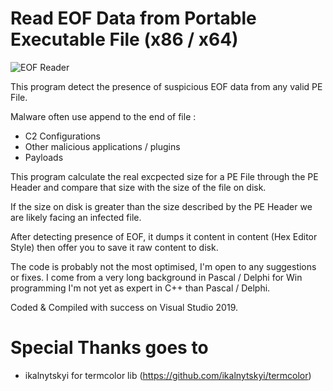 # Read EOF Data from Portable Executable File (x86 / x64)

![EOF Reader](https://i.ibb.co/5WJjfVD/Screenshot-2020-02-01-at-10-22-18.png "EOF Reader")

This program detect the presence of suspicious EOF data from any valid PE File.

Malware often use append to the end of file :

* C2 Configurations
* Other malicious applications / plugins
* Payloads

This program calculate the real excpected size for a PE File through the PE Header and compare that size with the size of the file on disk. 

If the size on disk is greater than the size described by the PE Header we are likely facing an infected file. 

After detecting presence of EOF, it dumps it content in content (Hex Editor Style) then offer you to save it raw content to disk.

The code is probably not the most optimised, I'm open to any suggestions or fixes. I come from a very long background in Pascal / Delphi for Win programming 
I'm not yet as expert in C++ than Pascal / Delphi. 

Coded & Compiled with success on Visual Studio 2019.

# Special Thanks goes to 

* ikalnytskyi for termcolor lib (https://github.com/ikalnytskyi/termcolor)
